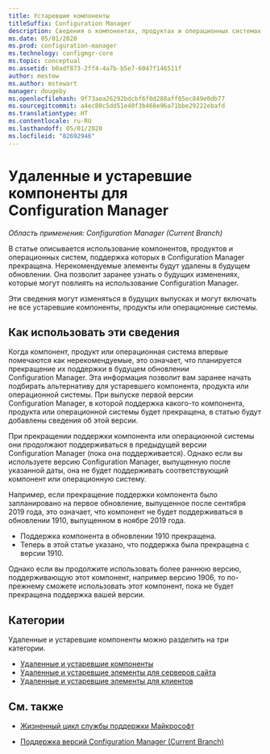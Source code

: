 ```yaml
---
title: Устаревшие компоненты
titleSuffix: Configuration Manager
description: Сведения о компонентах, продуктах и операционных системах, которые больше не поддерживаются в Configuration Manager.
ms.date: 05/01/2020
ms.prod: configuration-manager
ms.technology: configmgr-core
ms.topic: conceptual
ms.assetid: b0adf873-2ff4-4a7b-b5e7-6047f146511f
author: mestew
ms.author: mstewart
manager: dougeby
ms.openlocfilehash: 9f73aea26292bdcbf6f0d288aff05ec849e0db77
ms.sourcegitcommit: a4ec80c5dd51e40f3b468e96a71bbe29222ebafd
ms.translationtype: HT
ms.contentlocale: ru-RU
ms.lasthandoff: 05/01/2020
ms.locfileid: "82692946"
---
```

# <a name="removed-and-deprecated-items-for-configuration-manager"></a>Удаленные и устаревшие компоненты для Configuration Manager

*Область применения: Configuration Manager (Current Branch)*

В статье описывается использование компонентов, продуктов и операционных систем, поддержка которых в Configuration Manager прекращена. Нерекомендуемые элементы будут удалены в будущем обновлении. Она позволит заранее узнать о будущих изменениях, которые могут повлиять на использование Configuration Manager.  

Эти сведения могут изменяться в будущих выпусках и могут включать не все устаревшие компоненты, продукты или операционные системы.  

## <a name="how-to-use-this-information"></a>Как использовать эти сведения

Когда компонент, продукт или операционная система впервые помечаются как нерекомендуемые, это означает, что планируется прекращение их поддержки в будущем обновлении Configuration Manager. Эта информация позволит вам заранее начать подбирать альтернативу для устаревшего компонента, продукта или операционной системы. При выпуске первой версии Configuration Manager, в которой поддержка какого-то компонента, продукта или операционной системы будет прекращена, в статью будут добавлены сведения об этой версии.  

При прекращении поддержки компонента или операционной системы они продолжают поддерживаться в предыдущей версии Configuration Manager (пока она поддерживается). Однако если вы используете версию Configuration Manager, выпущенную после указанной даты, она не будет поддерживать соответствующий компонент или операционную систему.

Например, если прекращение поддержки компонента было запланировано на первое обновление, выпущенное после сентября 2019 года, это означает, что компонент не будет поддерживаться в обновлении 1910, выпущенном в ноябре 2019 года.

- Поддержка компонента в обновлении 1910 прекращена.
- Теперь в этой статье указано, что поддержка была прекращена с версии 1910.

Однако если вы продолжите использовать более раннюю версию, поддерживающую этот компонент, например версию 1906, то по-прежнему сможете использовать этот компонент, пока не будет прекращена поддержка вашей версии.

## <a name="categories"></a>Категории

Удаленные и устаревшие компоненты можно разделить на три категории.  

- [Удаленные и устаревшие компоненты](removed-and-deprecated-cmfeatures.md)
- [Удаленные и устаревшие элементы для серверов сайта](removed-and-deprecated-server.md)
- [Удаленные и устаревшие элементы для клиентов](removed-and-deprecated-client.md)

## <a name="see-also"></a>См. также

- [Жизненный цикл службы поддержки Майкрософт](https://support.microsoft.com/lifecycle)

- [Поддержка версий Configuration Manager (Current Branch)](../../../servers/manage/current-branch-versions-supported.md)
